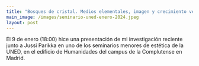 ```yaml
---
title: "Bosques de cristal. Medios elementales, imagen y crecimiento vegetal"
main_image: /images/seminario-uned-enero-2024.jpeg
layout: post
---
```


El 9 de enero (18:00) hice una presentación de mi investigación reciente junto a Jussi Parikka en uno de los seminarios menores de estética de la UNED, en el edificio de Humanidades del campus de la Complutense en Madrid. 